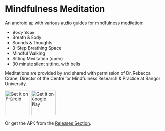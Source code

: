 # Mindfulness Meditation

An android ap with various audio guides for mindfulness meditation:

* Body Scan
* Breath & Body
* Sounds & Thoughts
* 3-Step Breathing Space
* Mindful Walking
* Sitting Meditation (open)
* 30 minute silent sitting, with bells

Meditations are provided by and shared with permission of Dr. Rebecca Crane, Director of the Centre for Mindfulness Research & Practice at Bangor University.

[<img src="https://fdroid.gitlab.io/artwork/badge/get-it-on.png"
     alt="Get it on F-Droid"
     height="80">](https://f-droid.org/packages/biz.binarysolutions.mindfulnessmeditation/)
[<img src="https://play.google.com/intl/en_us/badges/images/generic/en-play-badge.png"
     alt="Get it on Google Play"
     height="80">](https://play.google.com/store/apps/details?id=biz.binarysolutions.mindfulnessmeditation)

Or get the APK from the [Releases Section](https://github.com/vbresan/MindfulnessMeditation/releases/latest).
